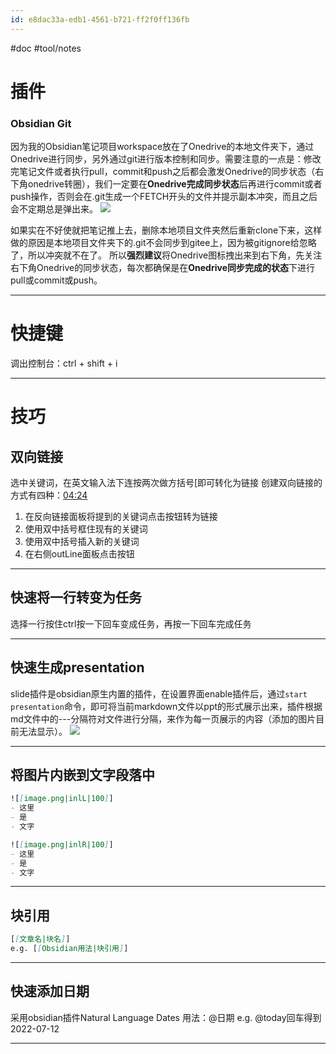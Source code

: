 ```yaml
---
id: e8dac33a-edb1-4561-b721-ff2f0ff136fb
---
```

#doc #tool/notes
# 插件
### Obsidian Git
因为我的Obsidian笔记项目workspace放在了Onedrive的本地文件夹下，通过Onedrive进行同步，另外通过git进行版本控制和同步。需要注意的一点是：修改完笔记文件或者执行pull，commit和push之后都会激发Onedrive的同步状态（右下角onedrive转圈），我们一定要在**Onedrive完成同步状态**后再进行commit或者push操作，否则会在.git生成一个FETCH开头的文件并提示副本冲突，而且之后会不定期总是弹出来。
![](https://zjpimage.oss-cn-qingdao.aliyuncs.com/FETCH%E5%86%B2%E7%AA%81%E5%88%9B%E5%BB%BA%E5%89%AF%E6%9C%AC.png)

如果实在不好使就把笔记推上去，删除本地项目文件夹然后重新clone下来，这样做的原因是本地项目文件夹下的.git不会同步到gitee上，因为被gitignore给忽略了，所以冲突就不在了。
所以**强烈建议**将Onedrive图标拽出来到右下角，先关注右下角Onedrive的同步状态，每次都确保是在**Onedrive同步完成的状态**下进行pull或commit或push。

---

# 快捷键
调出控制台：ctrl + shift + i

---

# 技巧
## 双向链接
选中关键词，在英文输入法下连按两次做方括号\[即可转化为链接
创建双向链接的方式有四种：[04:24](https://www.bilibili.com/video/BV1nR4y157kd/?spm_id_from=333.788#t=264.166756)
1. 在反向链接面板将提到的关键词点击按钮转为链接
2. 使用双中括号框住现有的关键词
3. 使用双中括号插入新的关键词
4. 在右侧outLine面板点击按钮

---

## 快速将一行转变为任务
选择一行按住ctrl按一下回车变成任务，再按一下回车完成任务

---

## 快速生成presentation
slide插件是obsidian原生内置的插件，在设置界面enable插件后，通过`start presentation`命令，即可将当前markdown文件以ppt的形式展示出来，插件根据md文件中的---分隔符对文件进行分隔，来作为每一页展示的内容（添加的图片目前无法显示）。
![](https://zjpimage.oss-cn-qingdao.aliyuncs.com/%E5%BF%AB%E9%80%9F%E7%94%9F%E6%88%90presentation.png)

---
## 将图片内嵌到文字段落中
```markdown
![[image.png|inlL|100]]  
- 这里  
- 是
- 文字
```

```markdown
![[image.png|inlR|100]]  
- 这里  
- 是
- 文字
```

---

## 块引用
```Markdown
[[文章名|块名]]
e.g. [[Obsidian用法|块引用]]
```
---
## 快速添加日期
采用obsidian插件Natural Language Dates
用法：@日期
e.g. @today回车得到2022-07-12

---
